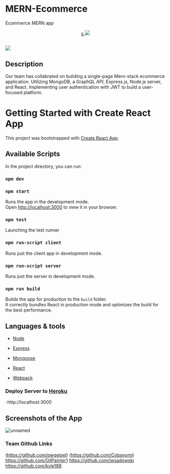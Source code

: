 # MERN-Ecommerce

Ecommerce MERN app   
 <p align="center">
   <a href="https://github.com/OilPainter1/mern/blob/master/LICENSE">
      <a href= "(https://img.shields.io/badge/License-MIT-green.svg")>s
      <img src="https://badgen.net/#bundlephobia:~:text=version-,/npm/v/express,-version">
      </a>
   </a>
</p>

## ![](https://raw.githubusercontent.com/IBM/pattern-utils/master/mern-starter/mern-architecture.png)

## Description

Our team has collabrated on buliding a single-page Mern-stack ecommerce application. Utilizing MongoDB, a GraphQL API, Express.js, Node.js server, and React. Implementing user authentication with JWT to build a user-focused platform.

# Getting Started with Create React App

This project was bootstrapped with [Create React App](https://github.com/facebook/create-react-app).

## Available Scripts

In the project directory, you can run:

### `npm dev`



### `npm start`

Runs the app in the development mode.\
Open [http://localhost:3000](http://localhost:3000) to view it in your browser.

### `npm test`

Launching the test runner

### `npm run-script client`

Runs just the client app in development mode.<br>

### `npm run-script server`

Runs just the server in development mode.<br>

### `npm run build`

Builds the app for production to the `build` folder.<br>
It correctly bundles React in production mode and optimizes the build for the best performance.

## Languages & tools

- [Node](https://nodejs.org/en/)

- [Express](https://expressjs.com/)

- [Mongoose](https://mongoosejs.com/)

- [React](https://reactjs.org/)

- [Webpack](https://webpack.js.org/)



### Deploy Server to [Heroku](https://dashboard.heroku.com/)

-http://localhost:3000

## Screenshots of the App 
![unnamed](https://user-images.githubusercontent.com/111473151/220814116-9a002ecd-1d6b-4ac9-b2da-6491e7d43d18.jpg)

### Team Github Links 

(https://github.com/pwgeipel)
(https://github.com/Cobayomi)
https://github.com/OilPainter1
https://github.com/jwsadowski
https://github.com/kyle188
